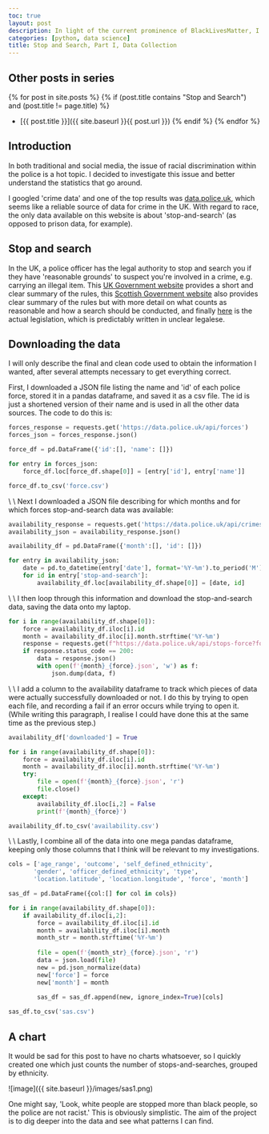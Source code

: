 ```yaml
---
toc: true
layout: post
description: In light of the current prominence of BlackLivesMatter, I decided to investigate crime in relation to race. Here I describe how I collected the data I will be analysing.
categories: [python, data science]
title: Stop and Search, Part I, Data Collection
---
```


## Other posts in series
{% for post in site.posts %}
{% if (post.title contains "Stop and Search") and (post.title != page.title) %}
* [{{ post.title }}]({{ site.baseurl }}{{ post.url }})
{% endif %}
{% endfor %}



## Introduction
In both traditional and social media, the issue of racial discrimination within the police is a hot topic. I decided to investigate this issue and better understand the statistics that go around.

I googled 'crime data' and one of the top results was [data.police.uk](data.police.uk), which seems like a reliable source of data for crime in the UK. With regard to race, the only data available on this website is about 'stop-and-search' (as opposed to prison data, for example).



## Stop and search 
In the UK, a police officer has the legal authority to stop and search you if they have 'reasonable grounds' to suspect you're involved in a crime, e.g. carrying an illegal item.  This [UK Government website](https://www.gov.uk/police-powers-to-stop-and-search-your-rights) provides a short and clear summary of the rules, this [Scottish Government website](https://www.gov.scot/publications/guide-stop-search-scotland/) also provides clear summary of the rules but with more detail on what counts as reasonable and how a search should be conducted, and finally [here](http://www.legislation.gov.uk/ukpga/1984/60/part/I) is the actual legislation, which is predictably written in unclear legalese.



## Downloading the data
I will only describe the final and clean code used to obtain the information I wanted, after several attempts necessary to get everything correct. 

First, I downloaded a JSON file listing the name and 'id' of each police force, stored it in a pandas dataframe, and saved it as a csv file. The id is just a shortened version of their name and is used in all the other data sources.  The code to do this is:

```python
forces_response = requests.get('https://data.police.uk/api/forces')
forces_json = forces_response.json()

force_df = pd.DataFrame({'id':[], 'name': []})

for entry in forces_json:
    force_df.loc[force_df.shape[0]] = [entry['id'], entry['name']]

force_df.to_csv('force.csv')
```

\\
\\
Next I downloaded a JSON file describing for which months and for which forces stop-and-search data was available:

```python
availability_response = requests.get('https://data.police.uk/api/crimes-street-dates')
availability_json = availability_response.json()

availability_df = pd.DataFrame({'month':[], 'id': []})

for entry in availability_json:
    date = pd.to_datetime(entry['date'], format='%Y-%m').to_period('M')
    for id in entry['stop-and-search']:
        availability_df.loc[availability_df.shape[0]] = [date, id]
```

\\
\\
I then loop through this information and download the stop-and-search data, saving the data onto my laptop.

```python
for i in range(availability_df.shape[0]):
    force = availability_df.iloc[i].id
    month = availability_df.iloc[i].month.strftime('%Y-%m')
    response = requests.get(f"https://data.police.uk/api/stops-force?force={force}&date={month}")
    if response.status_code == 200:
        data = response.json()
        with open(f'{month}_{force}.json', 'w') as f:
            json.dump(data, f)
```

\\
\\
I add a column to the availability dataframe to track which pieces of data were actually successfully downloaded or not. I do this by trying to open each file, and recording a fail if an error occurs while trying to open it. (While writing this paragraph, I realise I could have done this at the same time as the previous step.)

```python
availability_df['downloaded'] = True

for i in range(availability_df.shape[0]):
    force = availability_df.iloc[i].id
    month = availability_df.iloc[i].month.strftime('%Y-%m')
    try:
        file = open(f'{month}_{force}.json', 'r')
        file.close()
    except:
        availability_df.iloc[i,2] = False
        print(f'{month}_{force}')

availability_df.to_csv('availability.csv')
```

\\
\\
Lastly, I combine all of the data into one mega pandas dataframe, keeping only those columns that I think will be relevant to my investigations.

```python
cols = ['age_range', 'outcome', 'self_defined_ethnicity',
       'gender', 'officer_defined_ethnicity', 'type',
       'location.latitude', 'location.longitude', 'force', 'month']

sas_df = pd.DataFrame({col:[] for col in cols})

for i in range(availability_df.shape[0]):
    if availability_df.iloc[i,2]:
        force = availability_df.iloc[i].id
        month = availability_df.iloc[i].month
        month_str = month.strftime('%Y-%m')
        
        file = open(f'{month_str}_{force}.json', 'r')
        data = json.load(file)
        new = pd.json_normalize(data)
        new['force'] = force
        new['month'] = month
        
        sas_df = sas_df.append(new, ignore_index=True)[cols]

sas_df.to_csv('sas.csv')
```


## A chart
It would be sad for this post to have no charts whatsoever, so I quickly created one which just counts the number of stops-and-searches, grouped by ethnicity.

![image]({{ site.baseurl }}/images/sas1.png)

One might say, 'Look, white people are stopped more than black people, so the police are not racist.' This is obviously simplistic. The aim of the project is to dig deeper into the data and see what patterns I can find.
